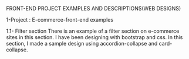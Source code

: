 FRONT-END PROJECT EXAMPLES AND DESCRIPTIONS(WEB DESIGNS)

1-Project : E-commerce-front-end examples



1.1- Filter section
    There is an example of a filter section on e-commerce sites in this section. I have been designing with bootstrap and css. In this section, I made a sample design using accordion-collapse and card-collapse.


